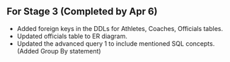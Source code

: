 ## For Stage 3 (Completed by Apr 6)
- Added foreign keys in the DDLs for Athletes, Coaches, Officials tables.
- Updated officials table to ER diagram.
- Updated the advanced query 1 to include mentioned SQL concepts. (Added Group By statement)  
